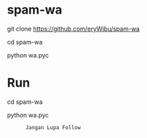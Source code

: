 # spam-wa


   git clone https://github.com/eryWibu/spam-wa

   cd spam-wa

   python wa.pyc
 

          

# Run
  cd spam-wa

  python wa.pyc



          Jangan Lupa Follow
